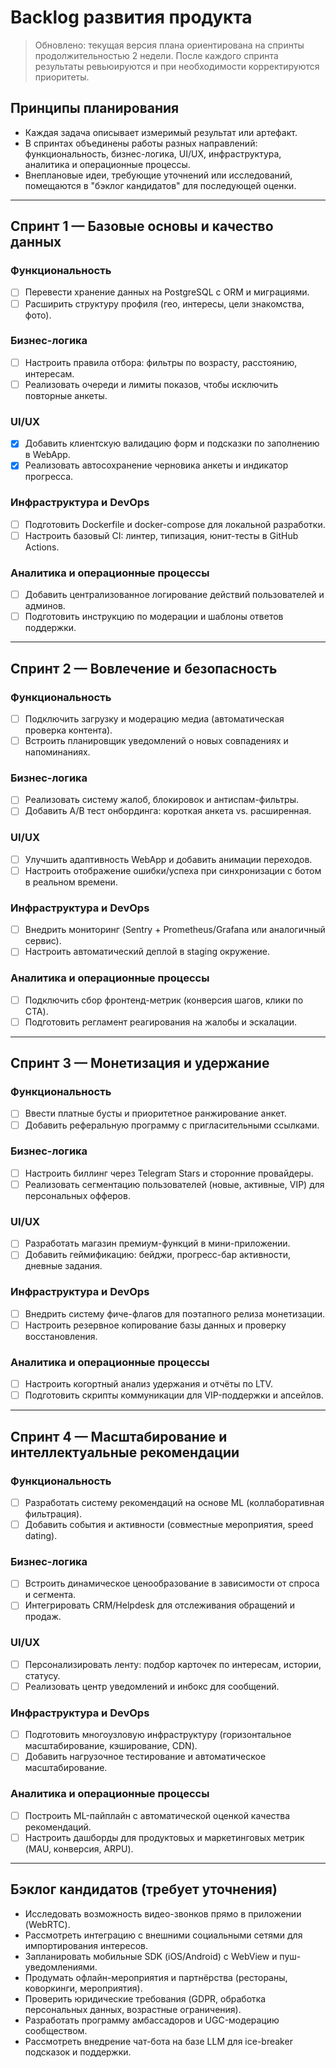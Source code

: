 # Backlog развития продукта

> Обновлено: текущая версия плана ориентирована на спринты продолжительностью 2 недели.
> После каждого спринта результаты ревьюируются и при необходимости корректируются
> приоритеты.

## Принципы планирования

- Каждая задача описывает измеримый результат или артефакт.
- В спринтах объединены работы разных направлений: функциональность, бизнес-логика,
  UI/UX, инфраструктура, аналитика и операционные процессы.
- Внеплановые идеи, требующие уточнений или исследований, помещаются в "бэклог
  кандидатов" для последующей оценки.

---

## Спринт 1 — Базовые основы и качество данных

### Функциональность
- [ ] Перевести хранение данных на PostgreSQL с ORM и миграциями.
- [ ] Расширить структуру профиля (гео, интересы, цели знакомства, фото).

### Бизнес-логика
- [ ] Настроить правила отбора: фильтры по возрасту, расстоянию, интересам.
- [ ] Реализовать очереди и лимиты показов, чтобы исключить повторные анкеты.

### UI/UX
- [x] Добавить клиентскую валидацию форм и подсказки по заполнению в WebApp.
- [x] Реализовать автосохранение черновика анкеты и индикатор прогресса.

### Инфраструктура и DevOps
- [ ] Подготовить Dockerfile и docker-compose для локальной разработки.
- [ ] Настроить базовый CI: линтер, типизация, юнит-тесты в GitHub Actions.

### Аналитика и операционные процессы
- [ ] Добавить централизованное логирование действий пользователей и админов.
- [ ] Подготовить инструкцию по модерации и шаблоны ответов поддержки.

---

## Спринт 2 — Вовлечение и безопасность

### Функциональность
- [ ] Подключить загрузку и модерацию медиа (автоматическая проверка контента).
- [ ] Встроить планировщик уведомлений о новых совпадениях и напоминаниях.

### Бизнес-логика
- [ ] Реализовать систему жалоб, блокировок и антиспам-фильтры.
- [ ] Добавить A/B тест онбординга: короткая анкета vs. расширенная.

### UI/UX
- [ ] Улучшить адаптивность WebApp и добавить анимации переходов.
- [ ] Настроить отображение ошибки/успеха при синхронизации с ботом в реальном времени.

### Инфраструктура и DevOps
- [ ] Внедрить мониторинг (Sentry + Prometheus/Grafana или аналогичный сервис).
- [ ] Настроить автоматический деплой в staging окружение.

### Аналитика и операционные процессы
- [ ] Подключить сбор фронтенд-метрик (конверсия шагов, клики по CTA).
- [ ] Подготовить регламент реагирования на жалобы и эскалации.

---

## Спринт 3 — Монетизация и удержание

### Функциональность
- [ ] Ввести платные бусты и приоритетное ранжирование анкет.
- [ ] Добавить реферальную программу с пригласительными ссылками.

### Бизнес-логика
- [ ] Настроить биллинг через Telegram Stars и сторонние провайдеры.
- [ ] Реализовать сегментацию пользователей (новые, активные, VIP) для персональных офферов.

### UI/UX
- [ ] Разработать магазин премиум-функций в мини-приложении.
- [ ] Добавить геймификацию: бейджи, прогресс-бар активности, дневные задания.

### Инфраструктура и DevOps
- [ ] Внедрить систему фиче-флагов для поэтапного релиза монетизации.
- [ ] Настроить резервное копирование базы данных и проверку восстановления.

### Аналитика и операционные процессы
- [ ] Настроить когортный анализ удержания и отчёты по LTV.
- [ ] Подготовить скрипты коммуникации для VIP-поддержки и апсейлов.

---

## Спринт 4 — Масштабирование и интеллектуальные рекомендации

### Функциональность
- [ ] Разработать систему рекомендаций на основе ML (коллаборативная фильтрация).
- [ ] Добавить события и активности (совместные мероприятия, speed dating).

### Бизнес-логика
- [ ] Встроить динамическое ценообразование в зависимости от спроса и сегмента.
- [ ] Интегрировать CRM/Helpdesk для отслеживания обращений и продаж.

### UI/UX
- [ ] Персонализировать ленту: подбор карточек по интересам, истории, статусу.
- [ ] Реализовать центр уведомлений и инбокс для сообщений.

### Инфраструктура и DevOps
- [ ] Подготовить многоузловую инфраструктуру (горизонтальное масштабирование, кэширование, CDN).
- [ ] Добавить нагрузочное тестирование и автоматическое масштабирование.

### Аналитика и операционные процессы
- [ ] Построить ML-пайплайн с автоматической оценкой качества рекомендаций.
- [ ] Настроить дашборды для продуктовых и маркетинговых метрик (MAU, конверсия, ARPU).

---

## Бэклог кандидатов (требует уточнения)

- Исследовать возможность видео-звонков прямо в приложении (WebRTC).
- Рассмотреть интеграцию с внешними социальными сетями для импортирования интересов.
- Запланировать мобильные SDK (iOS/Android) с WebView и пуш-уведомлениями.
- Продумать офлайн-мероприятия и партнёрства (рестораны, коворкинги, мероприятия).
- Проверить юридические требования (GDPR, обработка персональных данных, возрастные ограничения).
- Разработать программу амбассадоров и UGC-модерацию сообществом.
- Рассмотреть внедрение чат-бота на базе LLM для ice-breaker подсказок и поддержки.

